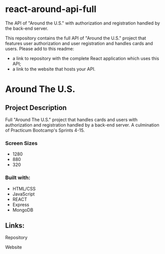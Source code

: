 # react-around-api-full
The API of "Around the U.S." with authorization and registration handled by the back-end server.

This repository contains the full API of "Around the U.S." project that features user authorization and user registration and handles cards and users. Please add to this readme:
* a link to repository with the complete React application which uses this API;
* a link to the website that hosts your API.

# Around The U.S.

## Project Description

Full "Around The U.S." project that handles cards and users with authorization and registration handled by a back-end server. A culmination of Practicum Bootcamp's Sprints 4-15.

### Screen Sizes
* 1280
* 880
* 320

### Built with:
* HTML/CSS
* JavaScript
* REACT
* Express
* MongoDB

## Links:

Repository

Website
